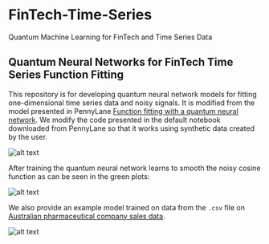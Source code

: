 # FinTech-Time-Series
Quantum Machine Learning for FinTech and Time Series Data

## Quantum Neural Networks for FinTech Time Series Function Fitting
This repository is for developing quantum neural network models for fitting one-dimensional time series data and noisy signals. It is modified from the model presented in PennyLane [Function fitting with a quantum neural network](https://pennylane.ai/qml/app/quantum_neural_net.html). We modify the code presented in the default notebook downloaded from PennyLane so that it works using synthetic data created by the user. 

![alt text]("noisy_cosine")

After training the quantum neural network learns to smooth the noisy cosine function as can be seen in the green plots:

![alt text]("noisy_cosine_trained")

We also provide an example model trained on data from the ```.csv``` file on [Australian pharmaceutical company sales data](https://raw.githubusercontent.com/selva86/datasets/master/a10.csv). 

![alt text]("drug_sales")
